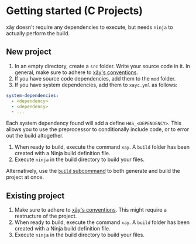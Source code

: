 # Getting started (C Projects)

xây doesn't require any dependencies to execute, but needs `ninja` to actually perform the build.

## New project

1. In an empty directory, create a `src` folder. Write your source code in it. In general, make sure to adhere
 to [xây's conventions].
1. If you have source code dependencies, add them to the `mod` folder.
1. If you have system dependencies, add them to `xayc.yml` as follows:
```yaml
system-dependencies:
  - <dependency>
  - <dependency>
  - ...
```
  Each system dependency found will add a define `HAS_<DEPENDENCY>`. This allows you to use the preprocessor to conditionally include code, or to error out the build altogether.
1. When ready to build, execute the command `xay`. A `build` folder
 has been created with a Ninja build definition file.
1. Execute `ninja` in the build directory to build your files.

Alternatively, use the [`build` subcommand] to both generate and build the project at once.

## Existing project

1. Make sure to adhere to [xây's conventions]. This might require a restructure of the project.
2. When ready to build, execute the command `xay`. A `build` folder
 has been created with a Ninja build definition file.
1. Execute `ninja` in the build directory to build your files.

[xây's conventions]: /conventions
[`build` subcommand]: /cli